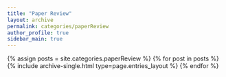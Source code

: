 ```yaml
---
title: "Paper Review"
layout: archive
permalink: categories/paperReview
author_profile: true
sidebar_main: true
--- 
```



{% assign posts = site.categories.paperReview %}
{% for post in posts %} {% include archive-single.html type=page.entries_layout %} {% endfor %}
